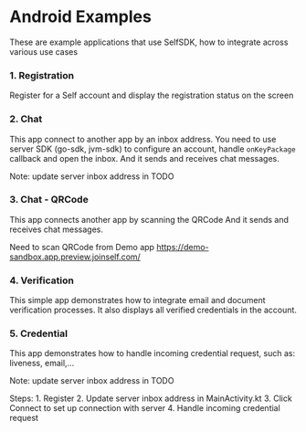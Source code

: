 # Android Examples

These are example applications that use SelfSDK, how to integrate across various use cases


### 1. Registration

Register for a Self account and display the registration status on the screen


### 2. Chat

This app connect to another app by an inbox address. You need to use server SDK (go-sdk, jvm-sdk) to configure an account, handle `onKeyPackage` callback and open the inbox.
And it sends and receives chat messages.

Note: update server inbox address in TODO

### 3. Chat - QRCode

This app connects another app by scanning the QRCode
And it sends and receives chat messages.

Need to scan QRCode from Demo app https://demo-sandbox.app.preview.joinself.com/


### 4. Verification

This simple app demonstrates how to integrate email and document verification processes.
It also displays all verified credentials in the account.

### 5. Credential

This app demonstrates how to handle incoming credential request, such as: liveness, email,...

Note: update server inbox address in TODO

Steps:
    1. Register
    2. Update server inbox address in MainActivity.kt
    3. Click Connect to set up connection with server
    4. Handle incoming credential request